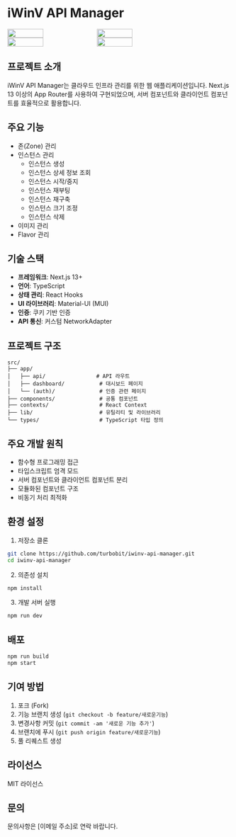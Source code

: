 # iWinV API Manager
<div style="display: flex;">
    <img src="https://github.com/user-attachments/assets/cd006f1d-3c83-453a-a826-c2bd12e362ec" width="40%" />
    <img src="https://github.com/user-attachments/assets/d0c1dac2-2540-4802-91fc-eab824929b8f" width="40%" />
</div>
<div style="display: flex;">
    <img src="https://github.com/user-attachments/assets/751b3354-ffda-4725-b236-e00c570ec8b1" width="40%" />
    <img src="https://github.com/user-attachments/assets/c95b71ae-5c1d-49d8-a644-123ddaa4ffdf" width="40%" />
</div>

## 프로젝트 소개

iWinV API Manager는 클라우드 인프라 관리를 위한 웹 애플리케이션입니다. Next.js 13 이상의 App Router를 사용하여 구현되었으며, 서버 컴포넌트와 클라이언트 컴포넌트를 효율적으로 활용합니다.

## 주요 기능

- 존(Zone) 관리
- 인스턴스 관리
  - 인스턴스 생성
  - 인스턴스 상세 정보 조회
  - 인스턴스 시작/중지
  - 인스턴스 재부팅
  - 인스턴스 재구축
  - 인스턴스 크기 조정
  - 인스턴스 삭제
- 이미지 관리
- Flavor 관리

## 기술 스택

- **프레임워크**: Next.js 13+
- **언어**: TypeScript
- **상태 관리**: React Hooks
- **UI 라이브러리**: Material-UI (MUI)
- **인증**: 쿠키 기반 인증
- **API 통신**: 커스텀 NetworkAdapter

## 프로젝트 구조

```
src/
├── app/
│   ├── api/                # API 라우트
│   ├── dashboard/           # 대시보드 페이지
│   └── (auth)/              # 인증 관련 페이지
├── components/              # 공통 컴포넌트
├── contexts/                # React Context
├── lib/                     # 유틸리티 및 라이브러리
└── types/                   # TypeScript 타입 정의
```

## 주요 개발 원칙

- 함수형 프로그래밍 접근
- 타입스크립트 엄격 모드
- 서버 컴포넌트와 클라이언트 컴포넌트 분리
- 모듈화된 컴포넌트 구조
- 비동기 처리 최적화

## 환경 설정

1. 저장소 클론

```bash
git clone https://github.com/turbobit/iwinv-api-manager.git
cd iwinv-api-manager
```

2. 의존성 설치

```bash
npm install
```

3. 개발 서버 실행

```bash
npm run dev
```

## 배포

```bash
npm run build
npm start
```

## 기여 방법

1. 포크 (Fork)
2. 기능 브랜치 생성 (`git checkout -b feature/새로운기능`)
3. 변경사항 커밋 (`git commit -am '새로운 기능 추가'`)
4. 브랜치에 푸시 (`git push origin feature/새로운기능`)
5. 풀 리퀘스트 생성

## 라이선스

MIT 라이선스

## 문의

문의사항은 [이메일 주소]로 연락 바랍니다.
